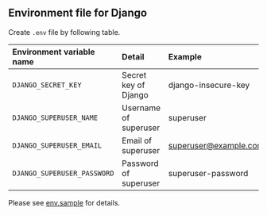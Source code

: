 ## Environment file for Django
Create `.env` file by following table.

| Environment variable name | Detail | Example |
| :--- | :--- | :--- |
| `DJANGO_SECRET_KEY` | Secret key of Django | django-insecure-key |
| `DJANGO_SUPERUSER_NAME` | Username of superuser | superuser |
| `DJANGO_SUPERUSER_EMAIL` | Email of superuser | superuser@example.com |
| `DJANGO_SUPERUSER_PASSWORD` | Password of superuser | superuser-password |

Please see [env.sample](./env.sample) for details.